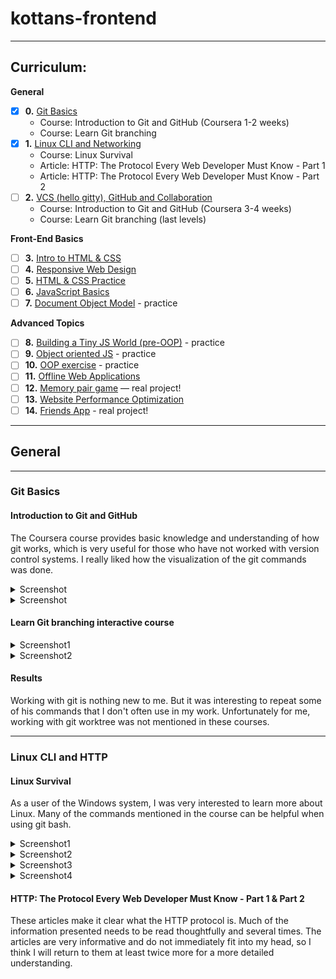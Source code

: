 # kottans-frontend
---

## Curriculum:

**General**
- [x] **0.** [Git Basics](#git-basics)
    - Course: Introduction to Git and GitHub (Coursera 1-2 weeks)
    - Course: Learn Git branching
- [x] **1.** [Linux CLI and Networking](#linux-cli-and-http)
    - Course: Linux Survival
    - Article: HTTP: The Protocol Every Web Developer Must Know - Part 1
    - Article: HTTP: The Protocol Every Web Developer Must Know - Part 2
- [ ] **2.** [VCS (hello gitty), GitHub and Collaboration](#git-collaboration)
    - Course: Introduction to Git and GitHub (Coursera 3-4 weeks)
    - Course: Learn Git branching (last levels)

**Front-End Basics**
- [ ] **3.** [Intro to HTML & CSS]()
- [ ] **4.** [Responsive Web Design]()
- [ ] **5.** [HTML & CSS Practice]()
- [ ] **6.** [JavaScript Basics]()
- [ ] **7.** [Document Object Model]() - practice

**Advanced Topics**
- [ ] **8.** [Building a Tiny JS World (pre-OOP)]() - practice
- [ ] **9.** [Object oriented JS]() - practice
- [ ] **10.** [OOP exercise]() - practice
- [ ] **11.** [Offline Web Applications]()
- [ ] **12.** [Memory pair game]() — real project!
- [ ] **13.** [Website Performance Optimization]()
- [ ] **14.** [Friends App]() - real project!

---

## General

---

### Git Basics

#### Introduction to Git and GitHub
The Coursera course provides basic knowledge and understanding of how git works, which is very useful for those who have not worked with version control systems.
I really liked how the visualization of the git commands was done.

<details><summary>Screenshot</summary>
<p>

![Screenshot-image-link](task_git_basics/Coursera_week_1.png)

</p>
</details>

<details><summary>Screenshot</summary>
<p>

![Screenshot-image-link](task_git_basics/Coursera_week_2.png)

</p>
</details>


#### Learn Git branching interactive course

<details><summary>Screenshot1</summary>
<p>

![Screenshot-image-link](task_git_basics/learngitbranching_1.PNG)
</p>
</details>

<details><summary>Screenshot2</summary>
<p>

![Screenshot-image-link](task_git_basics/learngitbranching_2.PNG)
</p>
</details>


#### Results

Working with git is nothing new to me. But it was interesting to repeat some of his commands that I don't often use in my work. Unfortunately for me, working with git worktree was not mentioned in these courses.

---

### Linux CLI and HTTP

#### Linux Survival

As a user of the Windows system, I was very interested to learn more about Linux. Many of the commands mentioned in the course can be helpful when using git bash.

<details><summary>Screenshot1</summary>
<p>

![Screenshot-image-link](task_linux_cli/quiz1.PNG)
</p>
</details>
<details><summary>Screenshot2</summary>
<p>

![Screenshot-image-link](task_linux_cli/quiz2.PNG)
</p>
</details>
<details><summary>Screenshot3</summary>
<p>

![Screenshot-image-link](task_linux_cli/quiz3.PNG)
</p>
</details>
<details><summary>Screenshot4</summary>
<p>

![Screenshot-image-link](task_linux_cli/quiz4.PNG)
</p>
</details>

#### HTTP: The Protocol Every Web Developer Must Know - Part 1 & Part 2

These articles make it clear what the HTTP protocol is. Much of the information presented needs to be read thoughtfully and several times.
The articles are very informative and do not immediately fit into my head, so I think I will return to them at least twice more for a more detailed understanding.

